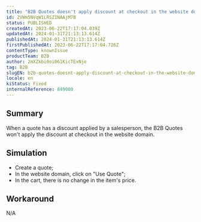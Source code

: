 ```yaml
---
title: "B2B Quotes doesn't apply discount at checkout in the website domain"
id: 2VWm5NVqW1LRSZINAAjM7B
status: PUBLISHED
createdAt: 2023-06-22T17:17:04.039Z
updatedAt: 2024-01-31T21:13:13.614Z
publishedAt: 2024-01-31T21:13:13.614Z
firstPublishedAt: 2023-06-22T17:17:04.726Z
contentType: knownIssue
productTeam: B2B
author: 2mXZkbi0oi061KicTExNjo
tag: B2B
slugEN: b2b-quotes-doesnt-apply-discount-at-checkout-in-the-website-domain
locale: en
kiStatus: Fixed
internalReference: 849080
---
```


## Summary


When a quote has a discount applied by a salesperson, the B2B Quotes won't apply the discount at checkout in the website domain.


##

## Simulation



- Create a quote;
- In the website domain, click on "Use Quote";
- In the cart, there is no change in the item's price.


##

## Workaround


N/A



